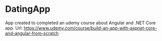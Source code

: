 # DatingApp

App created to completed an udemy course about Angular and .NET Core app. Url: https://www.udemy.com/course/build-an-app-with-aspnet-core-and-angular-from-scratch
